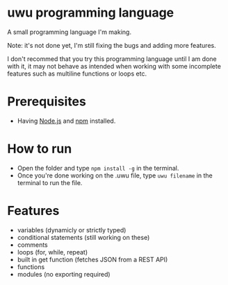 # uwu programming language

A small programming language I'm making.

Note: it's not done yet, I'm still fixing the bugs and adding more features.

I don't recommed that you try this programming language until I am done with it, it may not behave as intended when working with some incomplete features such as multiline functions or loops etc.

# Prerequisites

- Having [Node.js](https://nodejs.org/en/) and [npm](https://www.npmjs.com/) installed.

# How to run

- Open the folder and type `npm install -g` in the terminal.
- Once you're done working on the .uwu file, type `uwu filename` in the terminal to run the file.

# Features

- variables (dynamicly or strictly typed)
- conditional statements (still working on these)
- comments
- loops (for, while, repeat)
- built in get function (fetches JSON from a REST API)
- functions
- modules (no exporting required)